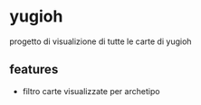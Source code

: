 # yugioh

progetto di visualizione di tutte le carte di yugioh

## features

- filtro carte visualizzate per archetipo